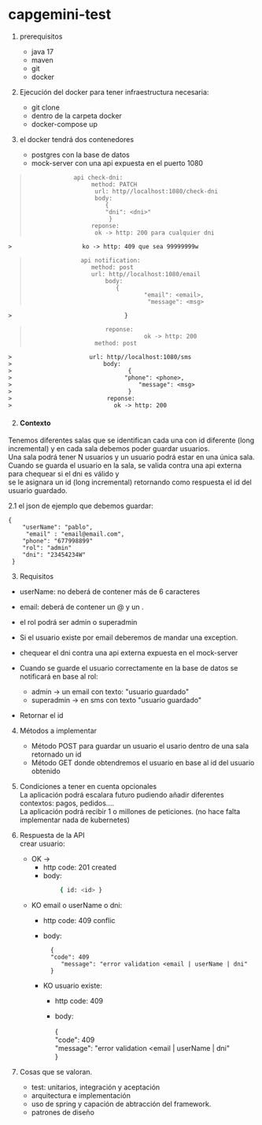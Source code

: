 
# capgemini-test

1. prerequisitos
   - java 17
   - maven
   - git
   - docker



1. Ejecución del docker para tener infraestructura necesaria:
   - git clone <repo>
   - dentro de la carpeta docker
   - docker-compose up



2. el docker tendrá dos contenedores     
   - postgres con la base de datos   
   - mock-server con una api expuesta en el puerto 1080



>                  api check-dni:   
>                       method: PATCH  
>     				     url: http//localhost:1080/check-dni
>  						 body:                  
>						    {  
>      						"dni": <dni>"
>							 } 
>						reponse:                   
>					     ok -> http: 200 para cualquier dni  
>
	>     				 ko -> http: 409 que sea 99999999w               
>
>                    api notification:   
>                       method: post  
>                       url: http//localhost:1080/email  
>                           body:                   
>                              {  
>     							       "email": <email>, 
>										"message": <msg>
	>								 } 
>							reponse:                   
>									   ok -> http: 200  
>                        method: post  
	>      				   url: http//localhost:1080/sms
	>						   body:                
	>							      {  
	>     							 "phone": <phone>,
	>					    			 "message": <msg>
	>							      } 
	>							reponse:     
	>               			  ok -> http: 200




2.  #### Contexto #####  
Tenemos diferentes salas que se identifican cada una con id diferente (long incremental) y en cada sala debemos poder guardar usuarios.  
Una sala podrá tener N usuarios y un usuario podrá estar en una única sala. Cuando se guarda el usuario en la sala, se valida contra una api externa para chequear si el dni es válido y  
se le asignara un id (long incremental) retornando como respuesta el id del usuario guardado.

2.1 el json de ejemplo que debemos guardar:

    {  
	    "userName": "pablo",  
	     "email" : "email@email.com",  
	    "phone": "677998899"  
	    "rol": "admin"  
	    "dni": "23454234W"  
     }  


3. Requisitos

- userName: no deberá de contener más de 6 caracteres
- email: deberá de contener un @ y un .
- el rol podrá ser admin o superadmin
- Si el usuario existe por email deberemos de mandar una exception.
-  chequear el dni contra una api externa expuesta en el mock-server
- Cuando se guarde el usuario correctamente en la base de datos se notificará en base al rol:
   - admin -> un email con texto: "usuario guardado"
   -	superadmin -> en sms con texto "usuario guardado"

- Retornar el id

4. Métodos a implementar

   - Método POST para guardar un usuario el usario dentro de una sala  retornado un id
   - Método GET donde obtendremos el usuario en base al id del usuario obtenido


5. Condiciones a tener en cuenta opcionales  
   La aplicación podrá escalara futuro pudiendo añadir diferentes contextos: pagos, pedidos....  
   La aplicación podrá recibir 1 o millones de peticiones. (no hace falta implementar nada de kubernetes)

7. Respuesta de la API  
   crear usuario:
   -  OK ->
      - http code: 201 created
      -  body:
       ```sh
               { id: <id> } 
       ```
   -  KO email o userName o dni:
      -  http code: 409 conflic
      -  body:

               {  
               "code": 409  
                  "message": "error validation <email | userName | dni"  
               } 


      - KO usuario existe:  
         -  http code: 409  
         -  body: 
         
               {  
                 "code": 409  
                    "message": "error validation <email | userName | dni"  
                 } 



8. Cosas que se valoran.

   - test: unitarios, integración y aceptación
   - arquitectura e implementación
   - uso de spring y capación de abtracción del framework.
   - patrones de diseño
